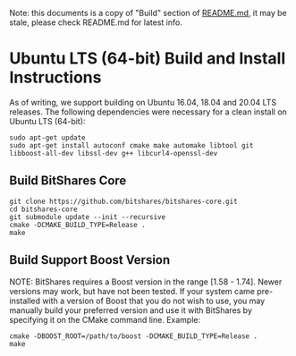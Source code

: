 Note: this documents is a copy of "Build" section of [README.md](https://github.com/bitshares/bitshares-core/blob/develop/README.md), it may be stale, please check README.md for latest info.

# Ubuntu LTS (64-bit) Build and Install Instructions
As of writing, we support building on Ubuntu 16.04, 18.04 and 20.04 LTS releases.
The following dependencies were necessary for a clean install on Ubuntu LTS (64-bit):

    sudo apt-get update
    sudo apt-get install autoconf cmake make automake libtool git libboost-all-dev libssl-dev g++ libcurl4-openssl-dev

## Build BitShares Core

    git clone https://github.com/bitshares/bitshares-core.git
    cd bitshares-core
    git submodule update --init --recursive
    cmake -DCMAKE_BUILD_TYPE=Release .
    make 

## Build Support Boost Version
NOTE: BitShares requires a Boost version in the range [1.58 - 1.74]. Newer versions may work, but have not been tested. If your system came pre-installed with a version of Boost that you do not wish to use, you may manually build your preferred version and use it with BitShares by specifying it on the CMake command line. Example:

    cmake -DBOOST_ROOT=/path/to/boost -DCMAKE_BUILD_TYPE=Release .
    make
